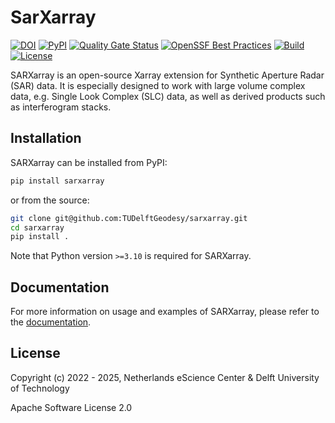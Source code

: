 # SarXarray

[![DOI](https://zenodo.org/badge/DOI/10.5281/zenodo.7717027.svg)](https://doi.org/10.5281/zenodo.7717027)
[![PyPI](https://img.shields.io/pypi/v/sarxarray.svg?colorB=blue)](https://pypi.python.org/project/sarxarray/)
[![Quality Gate Status](https://sonarcloud.io/api/project_badges/measure?project=MotionbyLearning_sarxarray&metric=alert_status)](https://sonarcloud.io/summary/new_code?id=MotionbyLearning_sarxarray)
[![OpenSSF Best Practices](https://www.bestpractices.dev/projects/7980/badge)](https://www.bestpractices.dev/projects/7980)
[![Build](https://github.com/TUDelftGeodesy/sarxarray/actions/workflows/build.yml/badge.svg)](https://github.com/TUDelftGeodesy/sarxarray/actions/workflows/build.yml)
[![License](https://img.shields.io/github/license/TUDelftGeodesy/sarxarray)](https://opensource.org/licenses/Apache-2.0)


SARXarray is an open-source Xarray extension for Synthetic Aperture Radar (SAR) data. It is especially designed to work with large volume complex data, e.g. Single Look Complex (SLC) data, as well as derived products such as interferogram stacks. 


## Installation

SARXarray can be installed from PyPI:

```sh
pip install sarxarray
```

or from the source:

```sh
git clone git@github.com:TUDelftGeodesy/sarxarray.git
cd sarxarray
pip install .
```

Note that Python version `>=3.10` is required for SARXarray.

## Documentation

For more information on usage and examples of SARXarray, please refer to the [documentation](https://tudelftgeodesy.github.io/sarxarray/).

## License

Copyright (c) 2022 - 2025, Netherlands eScience Center & Delft University of Technology

Apache Software License 2.0
